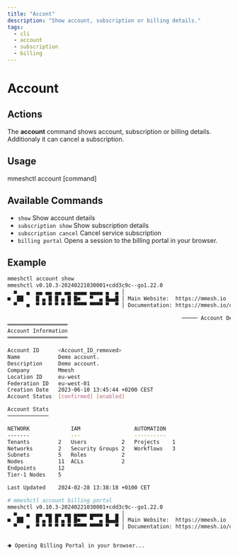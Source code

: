 ```yaml
---
title: "Accont"
description: "Show account, subscription or billing details."
tags:
  - cli
  - account
  - subscription
  - billing
---
```


# Account

## Actions

The **account** command shows account, subscription or billing details. Additionaly it can cancel a subscription.

## Usage

  mmeshctl account [command]

## Available Commands

- `show`         Show account details
- `subscription show` Show subscription details 
- `subscription cancel` Cancel service subscription
- `billing portal` Opens a session to the billing portal in your browser.

## Example

```bash
mmeshctl account show
mmeshctl v0.10.3-20240221030001+cdd3c9c--go1.22.0
  ■   ▄  ▄▄ ▄▄ ▄▄ ▄▄ ▄▄▄▄ ▄▄▄▄ ▄  ▄ │
■  ██    █ ▄ █ █ ▄ █ █■   ▀  ▄ █▄▄█ │ Main Website:  https://mmesh.io
  ▀   ■  ▀ ▀ ▀ ▀ ▀ ▀ ▀▀▀▀ ▀▀▀▀ ▀  ▀ │ Documentation: https://mmesh.io/docs

                                                       ───── Account Details ≡
═══════════════════
Account Information
═══════════════════

Account ID    	<Account_ID_removed> 	
Name          	Demo account.                        	
Description   	Demo account.                        	
Company       	Mmesh                                	
Location ID   	eu-west                              	
Federation ID 	eu-west-01                           	
Creation Date 	2023-06-10 13:45:44 +0200 CEST       	
Account Status	[confirmed] [enabled]                	

Account Stats
─────────────

NETWORK     	  	IAM            	 	AUTOMATION	 	
-------     	  	---            	 	----------	 	
Tenants     	2 	Users          	2	Projects  	1	
Networks    	2 	Security Groups	2	Workflows 	3	
Subnets     	5 	Roles          	2	
Nodes       	11	ACLs           	2	
Endpoints   	12	
Tier-1 Nodes	5 	

Last Updated	2024-02-28 13:38:18 +0100 CET	

# mmeshctl account billing portal
mmeshctl v0.10.3-20240221030001+cdd3c9c--go1.22.0
  ■   ▄  ▄▄ ▄▄ ▄▄ ▄▄ ▄▄▄▄ ▄▄▄▄ ▄  ▄ │
■  ██    █ ▄ █ █ ▄ █ █■   ▀  ▄ █▄▄█ │ Main Website:  https://mmesh.io
  ▀   ■  ▀ ▀ ▀ ▀ ▀ ▀ ▀▀▀▀ ▀▀▀▀ ▀  ▀ │ Documentation: https://mmesh.io/docs


🢂 Opening Billing Portal in your browser...

```
